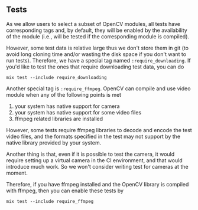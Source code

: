 ## Tests

As we allow users to select a subset of OpenCV modules, all tests have corresponding tags and, by default, they will be
enabled by the availability of the module (i.e., will be tested if the corresponding module is compiled). 

However, some test data is relative large thus we don't store them in git (to avoid long cloning time and/or wasting the
disk space if you don't want to run tests). Therefore, we have a special tag named `:require_downloading`. If you'd like
to test the ones that require downloading test data, you can do

```shell
mix test --include require_downloading
```

Another special tag is `:require_ffmpeg`. OpenCV can compile and use video module when any of the following points is met
1. your system has native support for camera
2. your system has native support for some video files
3. ffmpeg related libraries are installed

However, some tests require ffmpeg libraries to decode and encode the test video files, and the formats specified in the
test may not support by the native library provided by your system. 

Another thing is that, even if it is possible to test the camera, it would require setting up a virtual camera in the CI
environment, and that would introduce much work. So we won't consider writing test for cameras at the moment. 

Therefore, if you have ffmpeg installed and the OpenCV library is compiled with ffmpeg, then you can enable these tests
by

```shell
mix test --include require_ffmpeg
```
